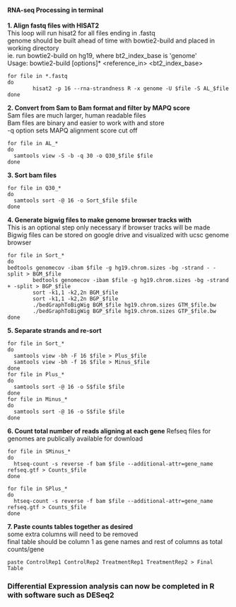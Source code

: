#### RNA-seq Processing in terminal

**1. Align fastq files with HISAT2**  
   This loop will run hisat2 for all files ending in .fastq  
   genome should be built ahead of time with bowtie2-build and placed in working directory  
      ie. run bowtie2-build on hg19, where bt2_index_base is 'genome'  
      Usage: bowtie2-build [options]* <reference_in> <bt2_index_base>  
```
for file in *.fastq
do
        hisat2 -p 16 --rna-strandness R -x genome -U $file -S AL_$file
done
```
**2. Convert from Sam to Bam format and filter by MAPQ score**  
   Sam files are much larger, human readable files  
   Bam files are binary and easier to work with and store  
   -q option sets MAPQ alignment score cut off  
   
```
for file in AL_*
do
  samtools view -S -b -q 30 -o Q30_$file $file
done
```
**3. Sort bam files**

```
for file in Q30_*
do
  samtools sort -@ 16 -o Sort_$file $file
done
```
**4. Generate bigwig files to make genome browser tracks with**  
   This is an optional step only necessary if browser tracks will be made  
   Bigwig files can be stored on google drive and visualized with ucsc genome browser
   
```
for file in Sort_*
do
bedtools genomecov -ibam $file -g hg19.chrom.sizes -bg -strand - -split > BGM_$file
        bedtools genomecov -ibam $file -g hg19.chrom.sizes -bg -strand + -split > BGP_$file
        sort -k1,1 -k2,2n BGM_$file
        sort -k1,1 -k2,2n BGP_$file
        ./bedGraphToBigWig BGM_$file hg19.chrom.sizes GTM_$file.bw
        ./bedGraphToBigWig BGP_$file hg19.chrom.sizes GTP_$file.bw
done
```

**5. Separate strands and re-sort**

```
for file in Sort_*
do
  samtools view -bh -F 16 $file > Plus_$file
  samtools view -bh -f 16 $file > Minus_$file
done
for file in Plus_*
do
  samtools sort -@ 16 -o S$file $file
done
for file in Minus_*
do
  samtools sort -@ 16 -o S$file $file
done
```

**6. Count total number of reads aligning at each gene**
    Refseq files for genomes are publically available for download
```
for file in SMinus_*
do
  htseq-count -s reverse -f bam $file --additional-attr=gene_name refseq.gtf > Counts_$file
done

for file in SPlus_*
do
  htseq-count -s reverse -f bam $file --additional-attr=gene_name refseq.gtf > Counts_$file
done
```

**7. Paste counts tables together as desired**  
  some extra columns will need to be removed  
  final table should be column 1 as gene names and rest of columns as total counts/gene  

```
paste ControlRep1 ControlRep2 TreatmentRep1 TreatmentRep2 > Final Table
```

### Differential Expression analysis can now be completed in R with software such as DESeq2


